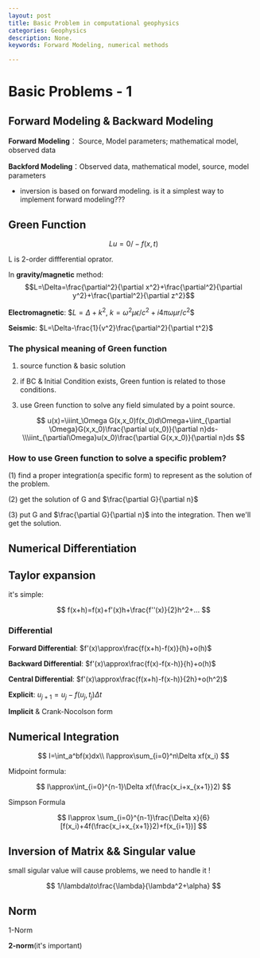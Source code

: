 ```yaml
---
layout: post
title: Basic Problem in computational geophysics
categories: Geophysics
description: None.
keywords: Forward Modeling, numerical methods

---
```


# Basic Problems - 1

## Forward Modeling & Backward Modeling

**Forward Modeling**： Source, Model parameters; mathematical model, observed data

**Backford Modeling**：Observed data, mathematical model, source, model parameters

- inversion is based on forward modeling. is it a simplest way to implement forward modeling???

## Green Function

$$Lu=0/-f(x,t)$$

L is 2-order diffferential oprator.

In **gravity/magnetic** method: $$L=\Delta=\frac{\partial^2}{\partial x^2}+\frac{\partial^2}{\partial y^2}+\frac{\partial^2}{\partial z^2}$$

**Electromagnetic**: $$L=\Delta+k^2$, $k=\omega^2\mu\epsilon/c^2+i4\pi\omega\mu r/c^2$$

**Seismic**: $L=\Delta-\frac{1}{v^2}\frac{\partial^2}{\partial t^2}$

### The physical meaning of Green function

1. source function & basic solution

2. if BC & Initial Condition exists, Green funtion is related to those conditions.

3. use Green function to solve any field simulated by a point source.

$$
u(x)=\iiint_\Omega G(x,x_0)f(x_0)d\Omega+\iint_{\partial \Omega}G(x,x_0)\frac{\partial u(x_0)}{\partial n}ds-\\\iint_{\partial\Omega}u(x_0)\frac{\partial G(x,x_0)}{\partial n}ds
$$

### How to use Green function to solve a specific problem?

(1) find a proper integration(a specific form) to represent as the solution of the problem.

(2) get the solution of G and $\frac{\partial G}{\partial n}$

(3) put G and $\frac{\partial G}{\partial n}$ into the integration. Then we'll get the solution.

## Numerical Differentiation

## Taylor expansion

it's simple: 

$$
f(x+h)=f(x)+f'(x)h+\frac{f''(x)}{2}h^2+...
$$

### Differential

**Forward Differential**: $f'(x)\approx\frac{f(x+h)-f(x)}{h}+o(h)$

**Backward Differential**: $f'(x)\approx\frac{f(x)-f(x-h)}{h}+o(h)$

**Central Differential**: $f'(x)\approx\frac{f(x+h)-f(x-h)}{2h}+o(h^2)$

**Explicit**: $u_{j+1}=u_j-f(u_j,t_j)\Delta t$

**Implicit** & Crank-Nocolson form

## Numerical Integration

$$
I=\int_a^bf(x)dx\\
I\approx\sum_{i=0}^n\Delta xf(x_i)
$$

Midpoint formula:

$$
I\approx\int_{i=0}^{n-1}\Delta xf(\frac{x_i+x_{x+1}}2)
$$

Simpson Formula

$$
I\approx \sum_{i=0}^{n-1}\frac{\Delta x}{6}[f(x_i)+4f(\frac{x_i+x_{x+1}}2)+f(x_{i+1})]
$$

## Inversion of Matrix && Singular value

small sigular value will cause problems, we need to handle it !

$$
1/\lambda\to\frac{\lambda}{\lambda^2+\alpha}
$$

## Norm

1-Norm

**2-norm**(it's important)
